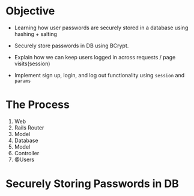 # Objective

- Learning how user passwords are securely stored in a database using hashing + salting

- Securely store passwords in DB using BCrypt.

- Explain how we can keep users logged in across requests / page visits(session)

- Implement sign up, login, and log out functionality using `session` and `params`


# The Process

1. Web
2. Rails Router
3. Model
4. Database
5. Model
6. Controller
6. @Users

# Securely Storing Passwords in DB
